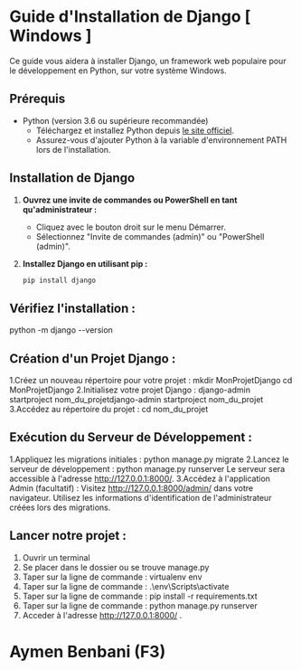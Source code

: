 # Guide d'Installation de Django [ Windows ]

Ce guide vous aidera à installer Django, un framework web populaire pour le développement en Python, sur votre système Windows.

## Prérequis

- Python (version 3.6 ou supérieure recommandée)
  - Téléchargez et installez Python depuis [le site officiel](https://www.python.org/downloads/).
  - Assurez-vous d'ajouter Python à la variable d'environnement PATH lors de l'installation.

## Installation de Django

1. **Ouvrez une invite de commandes ou PowerShell en tant qu'administrateur :**
   - Cliquez avec le bouton droit sur le menu Démarrer.
   - Sélectionnez "Invite de commandes (admin)" ou "PowerShell (admin)".

2. **Installez Django en utilisant pip :**
   ```bash
   pip install django

## Vérifiez l'installation :
  python -m django --version

## Création d'un Projet Django :
1.Créez un nouveau répertoire pour votre projet :
  mkdir MonProjetDjango
  cd MonProjetDjango
2.Initialisez votre projet Django :
  django-admin startproject nom_du_projetdjango-admin startproject nom_du_projet
3.Accédez au répertoire du projet :
  cd nom_du_projet
## Exécution du Serveur de Développement :
1.Appliquez les migrations initiales :
  python manage.py migrate
2.Lancez le serveur de développement :
  python manage.py runserver
Le serveur sera accessible à l'adresse http://127.0.0.1:8000/.
3.Accédez à l'application Admin (facultatif) :
  Visitez http://127.0.0.1:8000/admin/ dans votre navigateur.
  Utilisez les informations d'identification de l'administrateur créées lors des migrations.

## Lancer notre projet :
1. Ouvrir un terminal
2. Se placer dans le dossier ou se trouve manage.py
3. Taper sur la ligne de commande : virtualenv env
4. Taper sur la ligne de commande : .\env\Scripts\activate
5. Taper sur la ligne de commande : pip install -r requirements.txt
6. Taper sur la ligne de commande : python manage.py runserver
7. Acceder à l'adresse http://127.0.0.1:8000/ .

# Aymen Benbani (F3) 
